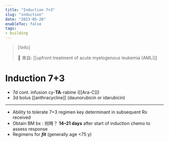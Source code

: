 ```yaml
---
title: "Induction 7+3"
slug: "induction"
date: "2023-05-28"
enableToc: false
tags:
- building
---
```


> [!info]
>
> 🌱 來自: [[upfront treatment of acute myelogenous leukemia (AML)]]

# Induction 7+3

* 7d cont. infusion cy-**TA**-rabine ([[Ara-C]])
* 3d bolus [[anthracycline]] (daunorubicin or idarubicin)


---
* Ability to tolerate 7+3 regimen key determinant in subsequent Rx received
* Obtain BM bx : 何時？
	**14–21 days** after start of induction chemo to assess response
* Regimens for **_fit_** (generally age <75 y)
